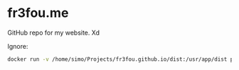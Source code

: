 # fr3fou.me

GitHub repo for my website. Xd

Ignore: 

```sh
docker run -v /home/simo/Projects/fr3fou.github.io/dist:/usr/app/dist portfolio
```




